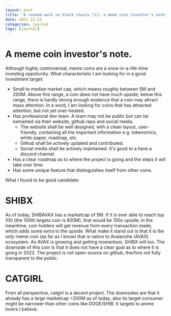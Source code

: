```yaml
---
layout: post
title: "A random walk on block chains [1]: a meme coin investor's note"
date: 2021-12-21
categories: journal
tags: [journal]
---
```


# A meme coin investor's note.

Although highly controversial, meme coins are a once-in-a-life-time investing oppotunity.
What characteristic I am looking for in a good investment target:
- Small to median market cap, which means roughly between 5M and 200M. Above this range, a coin does not have much upside; below this range, there is hardly strong enough evidence that a coin may attract mass attention. In a word, I am looking for coins that has attracted attention, but not yet over-heated.
- Has professional dev team. A team may not be public but can be exmained via their website, github repo and social media.
    - The website shall be well designed, with a clean layout, user-friendly, containing all the important information e.g. tokenomics, white-paper, roadmap, etc. 
    - Github shall be actively updated and contributed.
    - Social media shall be actively maintained. It's good to a have a discord channel.
- Has a clear roadmap as to where the project is going and the steps it will take over time.
- Has some unique feature that distinguishes itself from other coins.

What I found to be good candidate:

# SHIBX

As of today, SHIBAVAX has a marketcap of 5M. If it is ever able to reach top 100 (the 100th largets coin is 800M), that would be 100x upside; in the meantime, coin holders will get revenue from every transaction made, which adds some extra to the upside. What make it stand out is that it is the only meme coin (as far as I know) that is native to Avalanche (AVAX) ecosystem. As AVAX is growing and getting momentum, SHIBX will too. The downside of this coin is that it does not have a clear goal as to where it is going in 2022. The project is not open-source on github, therfore not fully transparent to the public.

# CATGIRL

From all perspective, catgirl is a decent project. The downsides are that it already has a large marketcap >200M as of today; also its target consumer might be narrower than other coins like DOGE/SHIB. It targets to anime lovers I believe. 